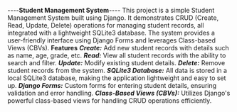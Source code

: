 ----******Student Management System******----
This project is a simple Student Management System built using Django. It demonstrates CRUD (Create, Read, Update, Delete) operations for managing student records, all integrated with a lightweight SQLite3 database. The system provides a user-friendly interface using Django Forms and leverages Class-based Views (CBVs).
****Features****
***Create:*** Add new student records with details such as name, age, grade, etc.
***Read:*** View all student records with the ability to search and filter.
***Update:*** Modify existing student details.
***Delete:*** Remove student records from the system.
***SQLite3 Database:*** All data is stored in a local SQLite3 database, making the application lightweight and easy to set up.
***Django Forms:*** Custom forms for entering student details, ensuring validation and error handling.
***Class-Based Views (CBVs):*** Utilizes Django's powerful class-based views for handling CRUD operations efficiently.
